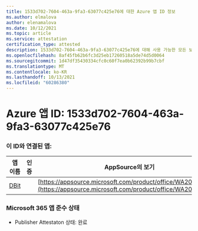 ```yaml
---
title: 1533d702-7604-463a-9fa3-63077c425e76에 대한 Azure 앱 ID 정보
ms.author: elmalova
author: elenamalova
ms.date: 10/12/2021
ms.topic: article
ms.service: attestation
certification_type: attested
description: 1533d702-7604-463a-9fa3-63077c425e76에 대해 사용 가능한 모든 보안 및 규정 준수 정보입니다.
ms.openlocfilehash: 8af45fb62b6fc3d25eb17260518a5de74d5d0064
ms.sourcegitcommit: 1d47df35430334cfc0c60f7ea0b62392b99b7cbf
ms.translationtype: MT
ms.contentlocale: ko-KR
ms.lasthandoff: 10/13/2021
ms.locfileid: "60286380"
---
```

# <a name="azure-app-id-1533d702-7604-463a-9fa3-63077c425e76"></a>Azure 앱 ID: 1533d702-7604-463a-9fa3-63077c425e76


### <a name="apps-associated-with-this-id"></a>이 ID와 연결된 앱:
| **앱 이름** | **인증** | **AppSource의 보기** |
|--------------|---------------|-----------------------|
| [DBit](https://docs.microsoft.com/microsoft-365-app-certification/forward/WA200001536) |  | [https://appsource.microsoft.com/product/office/WA200001536](https://appsource.microsoft.com/product/office/WA200001536) |

### <a name="microsoft-365-app-compliance-status"></a>Microsoft 365 앱 준수 상태
- Publisher Attestaton 상태: 완료
